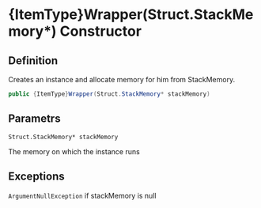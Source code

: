 # {ItemType}Wrapper(Struct.StackMemory*) Constructor

## Definition
Creates an instance and allocate memory for him from StackMemory.

```C#
public {ItemType}Wrapper(Struct.StackMemory* stackMemory)
```
## Parametrs
`Struct.StackMemory* stackMemory`

The memory on which the instance runs

## Exceptions
`ArgumentNullException`
if stackMemory is null

